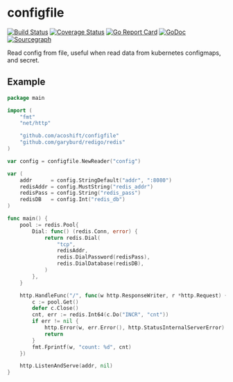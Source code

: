 # configfile

[![Build Status](https://travis-ci.org/acoshift/configfile.svg?branch=master)](https://travis-ci.org/acoshift/configfile)
[![Coverage Status](https://coveralls.io/repos/github/acoshift/configfile/badge.svg?branch=master)](https://coveralls.io/github/acoshift/configfile?branch=master)
[![Go Report Card](https://goreportcard.com/badge/github.com/acoshift/configfile)](https://goreportcard.com/report/github.com/acoshift/configfile)
[![GoDoc](https://godoc.org/github.com/acoshift/configfile?status.svg)](https://godoc.org/github.com/acoshift/configfile)
[![Sourcegraph](https://sourcegraph.com/github.com/acoshift/configfile/-/badge.svg)](https://sourcegraph.com/github.com/acoshift/configfile?badge)

Read config from file, useful when read data from kubernetes configmaps, and secret.

## Example

```go
package main

import (
	"fmt"
	"net/http"

	"github.com/acoshift/configfile"
	"github.com/garyburd/redigo/redis"
)

var config = configfile.NewReader("config")

var (
	addr      = config.StringDefault("addr", ":8080")
	redisAddr = config.MustString("redis_addr")
	redisPass = config.String("redis_pass")
	redisDB   = config.Int("redis_db")
)

func main() {
	pool := redis.Pool{
		Dial: func() (redis.Conn, error) {
			return redis.Dial(
				"tcp",
				redisAddr,
				redis.DialPassword(redisPass),
				redis.DialDatabase(redisDB),
			)
		},
	}

	http.HandleFunc("/", func(w http.ResponseWriter, r *http.Request) {
		c := pool.Get()
		defer c.Close()
		cnt, err := redis.Int64(c.Do("INCR", "cnt"))
		if err != nil {
			http.Error(w, err.Error(), http.StatusInternalServerError)
			return
		}
		fmt.Fprintf(w, "count: %d", cnt)
	})

	http.ListenAndServe(addr, nil)
}
```
